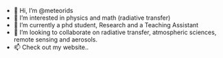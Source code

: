 - 👋 Hi, I’m @meteorids
- 👀 I’m interested in physics and math (radiative transfer)
- 🌱 I’m currently a phd student, Research and a Teaching Assistant
- 💞️ I’m looking to collaborate on radiative transfer, atmospheric sciences, remote sensing and aerosols. 
- 📫 Check out my website..

<!---
meteorids/meteorids is a ✨ special ✨ repository because its `README.md` (this file) appears on your GitHub profile.
You can click the Preview link to take a look at your changes.
--->

